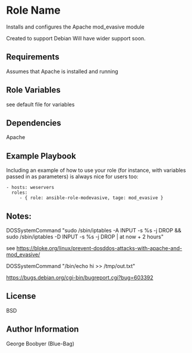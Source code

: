 Role Name
=========

Installs and configures the Apache mod_evasive module

Created to support Debian
Will have wider support soon.

Requirements
------------

Assumes that Apache is installed and running

Role Variables
--------------

see default file for variables

Dependencies
------------

Apache

Example Playbook
----------------

Including an example of how to use your role (for instance, with variables passed in as parameters) is always nice for users too:

    - hosts: weservers
      roles:
         - { role: ansible-role-modevasive, tage: mod_evasive }


Notes:
----------------

DOSSystemCommand    "sudo /sbin/iptables -A INPUT -s %s -j DROP && sudo /sbin/iptables -D INPUT -s %s -j DROP | at now + 2 hours"

see https://bloke.org/linux/prevent-dosddos-attacks-with-apache-and-mod_evasive/

DOSSystemCommand "/bin/echo hi >> /tmp/out.txt"

https://bugs.debian.org/cgi-bin/bugreport.cgi?bug=603392

License
-------

BSD

Author Information
------------------

George Boobyer (Blue-Bag)
